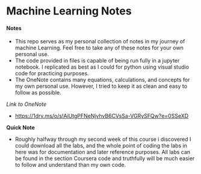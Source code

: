 # Machine Learning Notes

#### Notes
- This repo serves as my personal collection of notes in my journey of machine Learning. Feel free to take any of these notes for your own personal use.
- The code provided in files is capable of being run fully in a jupyter notebook. I replicated as best as I could for python using visual studio code for practicing purposes.
- The OneNote contains many equations, calculations, and concepts for my own personal use. However, I tried to keep it as clean and easy to follow as possible.

*Link to OneNote*
- https://1drv.ms/o/s!AiUtgPFNeNjvhvB6CVsSa-VGRySFQw?e=0SSeXD

**Quick Note**
- Roughly halfway through my second week of this course i discovered I could download all the labs, and the whole point of coding the labs in here was for documentation and later reference purposes. All labs can be found in the section Coursera code and truthfully will be much easier to follow and understand than my own code.
